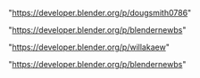 "https://developer.blender.org/p/dougsmith0786"

"https://developer.blender.org/p/blendernewbs"

 
"https://developer.blender.org/p/willakaew"


"https://developer.blender.org/p/blendernewbs"


 
